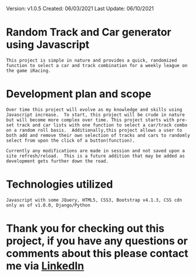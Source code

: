 Version: v1.0.5
Created: 06/03/2021
Last Update: 06/10/2021

# Random Track and Car generator using Javascript #

    This project is simple in nature and provides a quick, randomized function to select a car and track combination for a weekly league on the game iRacing.

# Development plan and scope #
    Over time this project will evolve as my knowledge and skills using Javascript increase.  To start, this project will be crude in nature but will become more complex over time. This project starts with pre-set track and car lists with one function to select a car/track combo on a random roll basis.  Additionally,this project allows a user to both add and remove their own selection of tracks and cars to randomly select from upon the click of a button(function).

    Currently any modifications are made in session and not saved upon a site refresh/reload.  This is a future addition that may be added as development gets further down the road.

# Technologies utilized #
    Javascript with some JQuery, HTML5, CSS3, Bootstrap v4.1.3, CSS cdn only as of v1.0.0, Django/Python

# Thank you for checking out this project, if you have any questions or comments about this please contact me via [LinkedIn](https://www.linkedin.com/in/dallas-pataska/) #

